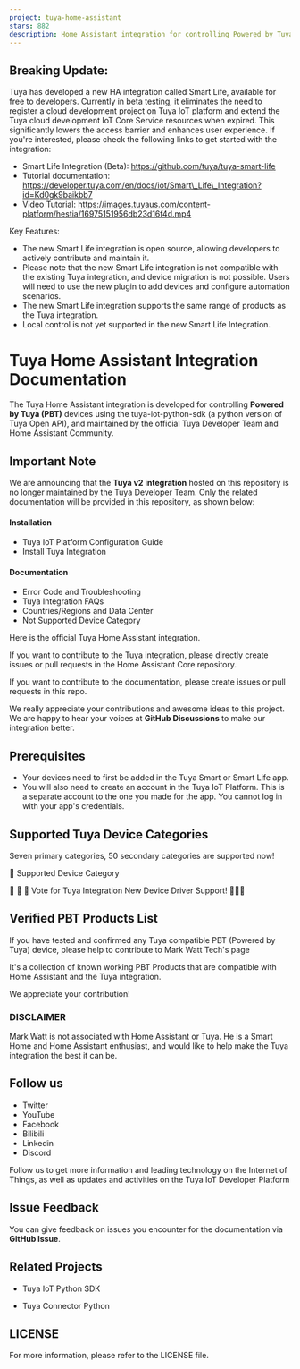 ```yaml
---
project: tuya-home-assistant
stars: 882
description: Home Assistant integration for controlling Powered by Tuya  (PBT) devices using Tuya Open API, maintained by the Home Assistant Community and Tuya Developer Team.
---
```


Breaking Update:
----------------

Tuya has developed a new HA integration called Smart Life, available for free to developers. Currently in beta testing, it eliminates the need to register a cloud development project on Tuya IoT platform and extend the Tuya cloud development IoT Core Service resources when expired. This significantly lowers the access barrier and enhances user experience. If you're interested, please check the following links to get started with the integration:

-   Smart Life Integration (Beta): https://github.com/tuya/tuya-smart-life
-   Tutorial documentation: https://developer.tuya.com/en/docs/iot/Smart\_Life\_Integration?id=Kd0gk9baikbb7
-   Video Tutorial: https://images.tuyaus.com/content-platform/hestia/16975151956db23d16f4d.mp4

Key Features:

-   The new Smart Life integration is open source, allowing developers to actively contribute and maintain it.
-   Please note that the new Smart Life integration is not compatible with the existing Tuya integration, and device migration is not possible. Users will need to use the new plugin to add devices and configure automation scenarios.
-   The new Smart Life integration supports the same range of products as the Tuya integration.
-   Local control is not yet supported in the new Smart Life Integration.

Tuya Home Assistant Integration Documentation
=============================================

The Tuya Home Assistant integration is developed for controlling **Powered by Tuya (PBT)** devices using the tuya-iot-python-sdk (a python version of Tuya Open API), and maintained by the official Tuya Developer Team and Home Assistant Community.

Important Note
--------------

We are announcing that the **Tuya v2 integration** hosted on this repository is no longer maintained by the Tuya Developer Team. Only the related documentation will be provided in this repository, as shown below:

#### Installation

-   Tuya IoT Platform Configuration Guide
-   Install Tuya Integration

#### Documentation

-   Error Code and Troubleshooting
-   Tuya Integration FAQs
-   Countries/Regions and Data Center
-   Not Supported Device Category

Here is the official Tuya Home Assistant integration.

If you want to contribute to the Tuya integration, please directly create issues or pull requests in the Home Assistant Core repository.

If you want to contribute to the documentation, please create issues or pull requests in this repo.

We really appreciate your contributions and awesome ideas to this project. We are happy to hear your voices at **GitHub Discussions** to make our integration better.

Prerequisites
-------------

-   Your devices need to first be added in the Tuya Smart or Smart Life app.
-   You will also need to create an account in the Tuya IoT Platform. This is a separate account to the one you made for the app. You cannot log in with your app's credentials.

Supported Tuya Device Categories
--------------------------------

Seven primary categories, 50 secondary categories are supported now!

👏 Supported Device Category

🎉 🎉 🎉 Vote for Tuya Integration New Device Driver Support! 🎉🎉🎉

Verified PBT Products List
--------------------------

If you have tested and confirmed any Tuya compatible PBT (Powered by Tuya) device, please help to contribute to Mark Watt Tech's page

It's a collection of known working PBT Products that are compatible with Home Assistant and the Tuya integration.

We appreciate your contribution!

### DISCLAIMER

Mark Watt is not associated with Home Assistant or Tuya. He is a Smart Home and Home Assistant enthusiast, and would like to help make the Tuya integration the best it can be.

Follow us
---------

-   Twitter
-   YouTube
-   Facebook
-   Bilibili
-   Linkedin
-   Discord

Follow us to get more information and leading technology on the Internet of Things, as well as updates and activities on the Tuya IoT Developer Platform

Issue Feedback
--------------

You can give feedback on issues you encounter for the documentation via **GitHub Issue**.

Related Projects
----------------

-   Tuya IoT Python SDK
    
-   Tuya Connector Python
    

LICENSE
-------

For more information, please refer to the LICENSE file.
